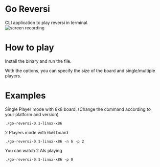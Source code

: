 # Go Reversi
CLI application to play reversi in terminal.   
![screen recording](https://github.com/user-attachments/assets/ec7d106e-3daf-41a5-995a-c1cdc0e7bf05)

# How to play
Install the binary and run the file.

With the options, you can specify the size of the board and single/multiple players.  

# Examples
Single Player mode with 8x8 board. (Change the command according to your platform and version)
```
./go-reversi-0.1-linux-x86
```

2 Players mode with 6x6 board
```
./go-reversi-0.1-linux-x86 -n 6 -p 2
```


You can watch 2 AIs playing
```
./go-reversi-0.1-linux-x86 -p 0
```
